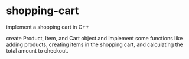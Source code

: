 # shopping-cart
implement a shopping cart in C++ 

create Product, Item, and Cart object
and implement some functions like adding products, creating items in the shopping cart, and calculating the total amount to checkout.
